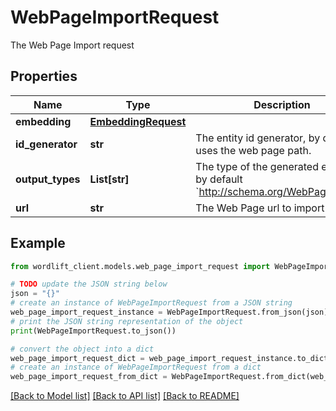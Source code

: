 # WebPageImportRequest

The Web Page Import request

## Properties

Name | Type | Description | Notes
------------ | ------------- | ------------- | -------------
**embedding** | [**EmbeddingRequest**](EmbeddingRequest.md) |  | [optional] 
**id_generator** | **str** | The entity id generator, by default uses the web page path. | [optional] [default to 'default']
**output_types** | **List[str]** | The type of the generated entities, by default &#x60;http://schema.org/WebPage&#x60;. | [optional] [default to ["http://schema.org/WebPage"]]
**url** | **str** | The Web Page url to import | 

## Example

```python
from wordlift_client.models.web_page_import_request import WebPageImportRequest

# TODO update the JSON string below
json = "{}"
# create an instance of WebPageImportRequest from a JSON string
web_page_import_request_instance = WebPageImportRequest.from_json(json)
# print the JSON string representation of the object
print(WebPageImportRequest.to_json())

# convert the object into a dict
web_page_import_request_dict = web_page_import_request_instance.to_dict()
# create an instance of WebPageImportRequest from a dict
web_page_import_request_from_dict = WebPageImportRequest.from_dict(web_page_import_request_dict)
```
[[Back to Model list]](../README.md#documentation-for-models) [[Back to API list]](../README.md#documentation-for-api-endpoints) [[Back to README]](../README.md)


